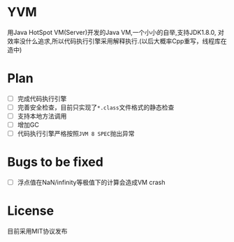 # YVM
用Java HotSpot VM(Server)开发的Java VM,一个小小的自举,支持JDK1.8.0,
对效率没什么追求,所以代码执行引擎采用解释执行.(以后大概率Cpp重写，线程库在造中)

# Plan
- [ ] 完成代码执行引擎
- [ ] 完善安全检查，目前只实现了`*.class`文件格式的静态检查
- [ ] 支持本地方法调用
- [ ] 增加GC
- [ ] 代码执行引擎严格按照`JVM 8 SPEC`抛出异常

# Bugs to be fixed
- [ ] 浮点值在NaN/infinity等极值下的计算会造成VM crash

# License
目前采用MIT协议发布
